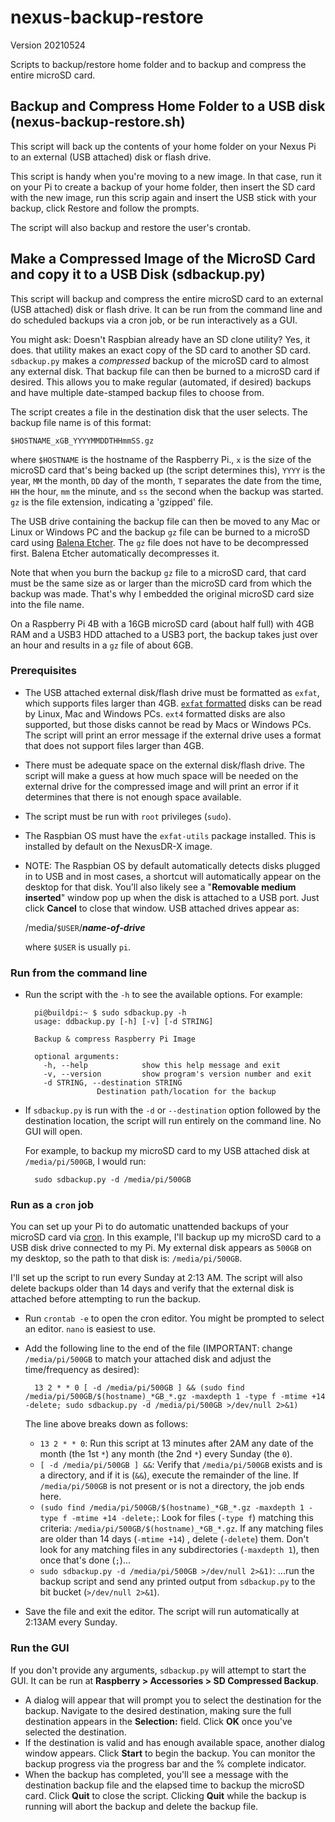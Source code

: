 # nexus-backup-restore

Version 20210524

Scripts to backup/restore home folder and to backup and compress the entire microSD card.

## Backup and Compress Home Folder to a USB disk (nexus-backup-restore.sh)

This script will back up the contents of your home folder on your Nexus Pi to an external (USB attached) disk or flash drive.
 
This script is handy when you're moving to a new image. In that case, run it on your Pi to create a backup of your home folder, then insert the SD card with the new image, run this scrip again and insert the USB stick with your backup, click Restore and follow the prompts.

The script will also backup and restore the user's crontab.

## Make a Compressed Image of the MicroSD Card and copy it to a USB Disk (sdbackup.py)

This script will backup and compress the entire microSD card to an external (USB attached) disk or flash drive. It can be run from the command line and do scheduled backups via a cron job, or be run interactively as a GUI.  

You might ask: Doesn't Raspbian already have an SD clone utility? Yes, it does. that utility makes an exact copy of the SD card to another SD card. `sdbackup.py` makes a *compressed* backup of the microSD card to almost any external disk. That backup file can then be burned to a microSD card if desired. This allows you to make regular (automated, if desired) backups and have multiple date-stamped backup files to choose from.

The script creates a file in the destination disk that the user selects. The backup file name is of this format:

	$HOSTNAME_xGB_YYYYMMDDTHHmmSS.gz
	
where `$HOSTNAME` is the hostname of the Raspberry Pi., `x` is the size of the microSD card that's being backed up (the script determines this), `YYYY` is the year,  `MM` the month, `DD` day of the month, `T` separates the date from the time, `HH` the hour, `mm` the minute, and `ss` the second when the backup was started. `gz` is the file extension, indicating a 'gzipped' file.

The USB drive containing the backup file can then be moved to any Mac or Linux or Windows PC and the backup `gz` file can be burned to a microSD card using [Balena Etcher](https://www.balena.io/etcher/). The `gz` file does not have to be decompressed first. Balena Etcher automatically decompresses it. 

Note that when you burn the backup `gz` file to a microSD card, that card must be the same size as or larger than the microSD card from which the backup was made. That's why I embedded the original microSD card size into the file name.

On a Raspberry Pi 4B with a 16GB microSD card (about half full) with 4GB RAM and a USB3 HDD attached to a USB3 port, the backup takes just over an hour and results in a `gz` file of about 6GB.

### Prerequisites

- The USB attached external disk/flash drive must be formatted as `exfat`, which supports files larger than 4GB. [`exfat` formatted](https://recoverit.wondershare.com/usb-tips/format-usb-drive-to-exfat.html) disks can be read by Linux, Mac and Windows PCs. `ext4` formatted disks are also supported, but those disks cannot be read by Macs or Windows PCs. The script will print an error message if the external drive uses a format that does not support files larger than 4GB.

- There must be adequate space on the external disk/flash drive. The script will make a guess at how much space will be needed on the external drive for the compressed image and will print an error if it determines that there is not enough space available.

- The script must be run with `root` privileges (`sudo`).

- The Raspbian OS must have the `exfat-utils` package installed. This is installed by default on the NexusDR-X image.

- NOTE: The Raspbian OS by default automatically detects disks plugged in to USB and in most cases, a shortcut will automatically appear on the desktop for that disk. You'll also likely see a "__Removable medium inserted__" window pop up when the disk is attached to a USB port. Just click __Cancel__ to close that window. USB attached drives appear as:

	/media/`$USER`/__*name-of-drive*__ 

	where `$USER` is usually `pi`.

### Run from the command line

- Run the script with the `-h` to see the available options. For example:

		pi@buildpi:~ $ sudo sdbackup.py -h
		usage: ddbackup.py [-h] [-v] [-d STRING]

		Backup & compress Raspberry Pi Image

		optional arguments:
		  -h, --help            show this help message and exit
		  -v, --version         show program's version number and exit
		  -d STRING, --destination STRING
					  Destination path/location for the backup

- If `sdbackup.py` is run with the `-d` or `--destination` option followed by the destination location, the script will run entirely on the command line. No GUI will open.

	For example, to backup my microSD card to my USB attached disk at `/media/pi/500GB`, I would run:
	
		sudo sdbackup.py -d /media/pi/500GB

### Run as a `cron` job

You can set up your Pi to do automatic unattended backups of your microSD card via [cron](https://linuxize.com/post/scheduling-cron-jobs-with-crontab/). In this example, I'll backup up my microSD card to a USB disk drive connected to my Pi. My external disk appears as `500GB` on my desktop, so the path to that disk is: `/media/pi/500GB`.

I'll set up the script to run every Sunday at 2:13 AM. The script will also delete backups older than 14 days and verify that the external disk is attached before attempting to run the backup.

- Run `crontab -e` to open the cron editor. You might be prompted to select an editor. `nano` is easiest to use.

- Add the following line to the end of the file (IMPORTANT: change `/media/pi/500GB` to match your attached disk and adjust the time/frequency as desired):

		13 2 * * 0 [ -d /media/pi/500GB ] && (sudo find /media/pi/500GB/$(hostname)_*GB_*.gz -maxdepth 1 -type f -mtime +14 -delete; sudo sdbackup.py -d /media/pi/500GB >/dev/null 2>&1)

	The line above breaks down as follows:
	
	- `13 2 * * 0`: Run this script at 13 minutes after 2AM any date of the month (the 1st `*`) any month (the 2nd `*`) every Sunday (the `0`).
	- `[ -d /media/pi/500GB ] &&`: Verify that `/media/pi/500GB` exists and is a directory, and if it is (`&&`), execute the remainder of the line. If `/media/pi/500GB` is not present or is not a directory, the job ends here.
	- `(sudo find /media/pi/500GB/$(hostname)_*GB_*.gz -maxdepth 1 -type f -mtime +14 -delete;`: Look for files (`-type f`) matching this criteria: `/media/pi/500GB/$(hostname)_*GB_*.gz`. If any matching files are older than 14 days (`-mtime +14`) , delete (`-delete`) them. Don't look for any matching files in any subdirectories (`-maxdepth 1`), then once that's done (`;`)...
	- `sudo sdbackup.py -d /media/pi/500GB >/dev/null 2>&1)`: ...run the backup script and send any printed output from `sdbackup.py` to the bit bucket (`>/dev/null 2>&1`).
	
- Save the file and exit the editor. The script will run automatically at 2:13AM every Sunday.

### Run the GUI

If you don't provide any arguments, `sdbackup.py` will attempt to start the GUI. It can be run at __Raspberry > Accessories > SD Compressed Backup__.

- A dialog will appear that will prompt you to select the destination for the backup. Navigate to the desired destination, making sure the full destination appears in the __Selection:__ field. Click __OK__ once you've selected the destination.
- If the destination is valid and has enough available space, another dialog window appears. Click __Start__ to begin the backup. You can monitor the backup progress via the progress bar and the % complete indicator.
- When the backup has completed, you'll see a message with the destination backup file and the elapsed time to backup the microSD card. Click __Quit__ to close the script. Clicking __Quit__ while the backup is running will abort the backup and delete the backup file.


